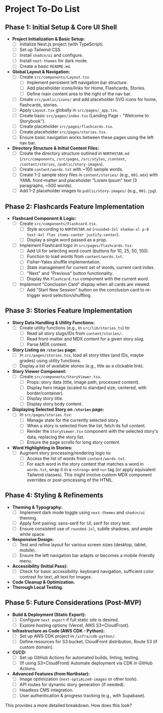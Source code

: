 # Project To-Do List

## Phase 1: Initial Setup & Core UI Shell

- **Project Initialization & Basic Setup:**
    - [ ] Initialize Next.js project (with TypeScript).
    - [ ] Set up Tailwind CSS.
    - [ ] Install `shadcn/ui` and configure.
    - [ ] Install `next-themes` for dark mode.
    - [ ] Create a basic `README.md`.

- **Global Layout & Navigation:**
    - [ ] Create `src/components/Layout.tsx`.
        - [ ] Implement persistent left navigation bar structure.
        - [ ] Add placeholder icons/links for Home, Flashcards, Stories.
        - [ ] Define main content area to the right of the nav bar.
    - [ ] Create `src/public/icons/` and add placeholder SVG icons for home, flashcards, stories.
    - [ ] Apply `Layout.tsx` globally in `src/pages/_app.tsx`.
    - [ ] Create basic `src/pages/index.tsx` (Landing Page - "Welcome to Storybook").
    - [ ] Create placeholder `src/pages/flashcards.tsx`.
    - [ ] Create placeholder `src/pages/stories.tsx`.
    - [ ] Ensure basic navigation works between these pages using the left nav bar.

- **Directory Structure & Initial Content Files:**
    - [ ] Create the directory structure outlined in `NORTHSTAR.md` (`/src/components`, `/src/pages`, `/src/styles`, `/content`, `/content/stories`, `/public/story-images`).
    - [ ] Create `content/words.txt` with ~100 sample words.
    - [ ] Create 1-2 sample story files in `content/stories/` (e.g., `001.mdx`) with YAML front-matter and placeholder "Lorem Ipsum" text (3 paragraphs, ~500 words).
    - [ ] Add 1-2 placeholder images to `public/story-images/` (e.g., `001.jpg`).

## Phase 2: Flashcards Feature Implementation

- **Flashcard Component & Logic:**
    - [ ] Create `src/components/Flashcard.tsx`.
        - [ ] Style according to `NORTHSTAR.md` (`rounded-2xl shadow-xl p-8 text-4xl flex items-center justify-center`).
        - [ ] Display a single word passed as a prop.
    - [ ] Implement Flashcard logic in `src/pages/flashcards.tsx`:
        - [ ] Add UI for selecting word count (buttons for 10, 25, 50, 100).
        - [ ] Function to load words from `content/words.txt`.
        - [ ] Fisher-Yates shuffle implementation.
        - [ ] State management for current set of words, current card index.
        - [ ] "Next" and "Previous" button functionality.
        - [ ] Display the `Flashcard.tsx` component with the current word.
    - [ ] Implement "Conclusion Card" display when all cards are viewed.
        - [ ] Add "Start New Session" button on the conclusion card to re-trigger word selection/shuffling.

## Phase 3: Stories Feature Implementation

- **Story Data Handling & Utility Functions:**
    - [ ] Create utility functions (e.g., in `src/lib/stories.ts`) to:
        - [ ] Read all story slugs/IDs from `content/stories/`.
        - [ ] Read front-matter and MDX content for a given story slug.
        - [ ] Parse MDX content.
- **Story Listing on `/stories` page:**
    - [ ] In `src/pages/stories.tsx`, load all story titles (and IDs, maybe grades) using utility functions.
    - [ ] Display a list of available stories (e.g., title as a clickable link).
- **Story Viewer Component:**
    - [ ] Create `src/components/StoryViewer.tsx`.
        - [ ] Props: story data (title, image path, processed content).
        - [ ] Display hero image (scaled to standard size, centered, with border/container).
        - [ ] Display story title.
        - [ ] Display story body content.
- **Displaying Selected Story on `/stories` page:**
    - [ ] In `src/pages/stories.tsx`:
        - [ ] Manage state for the currently selected story.
        - [ ] When a story is selected from the list, fetch its full content.
        - [ ] Render the `StoryViewer.tsx` component with the selected story's data, replacing the story list.
        - [ ] Ensure the page scrolls for long story content.
- **Word Highlighting in Stories:**
    - [ ] Augment story processing/rendering logic to:
        - [ ] Access the list of words from `content/words.txt`.
        - [ ] For each word in the story content that matches a word in `words.txt`, wrap it in a `<strong>` and `<u>` tag (or apply equivalent Tailwind classes). This might involve custom MDX component overrides or post-processing of the HTML.

## Phase 4: Styling & Refinements

- **Theming & Typography:**
    - [ ] Implement dark mode toggle using `next-themes` and `shadcn/ui` theming.
    - [ ] Apply font pairing: sans-serif for UI, serif for story text.
    - [ ] Ensure consistent use of `rounded-2xl`, subtle shadows, and ample white space.
- **Responsive Design:**
    - [ ] Test and refine layout for various screen sizes (desktop, tablet, mobile).
    - [ ] Ensure the left navigation bar adapts or becomes a mobile-friendly menu.
- **Accessibility (Initial Pass):**
    - [ ] Check for basic accessibility: keyboard navigation, sufficient color contrast for text, alt text for images.
- **Code Cleanup & Optimization.**
- **Thorough Local Testing.**

## Phase 5: Future Considerations (Post-MVP)

- **Build & Deployment (Static Export):**
    - [ ] Configure `next export` if full static site is desired.
    - [ ] Explore hosting options (Vercel, AWS S3+CloudFront).
- **Infrastructure as Code (AWS CDK - Python):**
    - [ ] Set up AWS CDK project in `/infra/cdk-python/`.
    - [ ] Define resources for S3 bucket, CloudFront distribution, Route 53 (if custom domain).
- **CI/CD:**
    - [ ] Set up GitHub Actions for automated builds, linting, testing.
    - [ ] (If using S3+CloudFront) Automate deployment via CDK in GitHub Actions.
- **Advanced Features (from Northstar):**
    - [ ] Image optimization (`next-optimized-images` or other tools).
    - [ ] API routes for dynamic story generation (if needed).
    - [ ] Headless CMS integration.
    - [ ] User authentication & progress tracking (e.g., with Supabase).

This provides a more detailed breakdown. How does this look? 